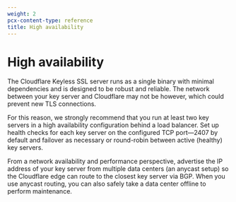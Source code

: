 ```yaml
---
weight: 2
pcx-content-type: reference
title: High availability
---
```


# High availability

The Cloudflare Keyless SSL server runs as a single binary with minimal dependencies and is designed to be robust and reliable. The network between your key server and Cloudflare may not be however, which could prevent new TLS connections.

For this reason, we strongly recommend that you run at least two key servers in a high availability configuration behind a load balancer. Set up health checks for each key server on the configured TCP port—2407 by default and failover as necessary or round-robin between active (healthy) key servers.

From a network availability and performance perspective, advertise the IP address of your key server from multiple data centers (an anycast setup) so the Cloudflare edge can route to the closest key server via BGP. When you use anycast routing, you can also safely take a data center offline to perform maintenance.